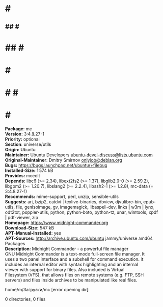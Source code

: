               
#    #  ####  
##  ## #    # 
# ## # #      
#    # #      
#    # #    # 
#    #  ####  
              
**Package:** mc  
**Version:** 3:4.8.27-1  
**Priority:** optional  
**Section:** universe/utils  
**Origin:** Ubuntu  
**Maintainer:** Ubuntu Developers <ubuntu-devel-discuss@lists.ubuntu.com>  
**Original-Maintainer:** Dmitry Smirnov <onlyjob@debian.org>  
**Bugs:** https://bugs.launchpad.net/ubuntu/+filebug  
**Installed-Size:** 1 574 kB  
**Provides:** mcedit  
**Depends:** libc6 (>= 2.34), libext2fs2 (>= 1.37), libglib2.0-0 (>= 2.59.2), libgpm2 (>= 1.20.7), libslang2 (>= 2.2.4), libssh2-1 (>= 1.2.8), mc-data (= 3:4.8.27-1)  
**Recommends:** mime-support, perl, unzip, sensible-utils  
**Suggests:** arj, bzip2, catdvi | texlive-binaries, dbview, djvulibre-bin, epub-utils, file, genisoimage, gv, imagemagick, libaspell-dev, links | w3m | lynx, odt2txt, poppler-utils, python, python-boto, python-tz, unar, wimtools, xpdf | pdf-viewer, zip  
**Homepage:** https://www.midnight-commander.org  
**Download-Size:** 547 kB  
**APT-Manual-Installed:** yes  
**APT-Sources:** http://archive.ubuntu.com/ubuntu jammy/universe amd64 Packages  
**Description:** Midnight Commander - a powerful file manager  
 GNU Midnight Commander is a text-mode full-screen file manager. It  
 uses a two panel interface and a subshell for command execution. It  
 includes an internal editor with syntax highlighting and an internal  
 viewer with support for binary files. Also included is Virtual  
 Filesystem (VFS), that allows files on remote systems (e.g. FTP, SSH  
 servers) and files inside archives to be manipulated like real files.  
  
home/m/Загрузки/mc  [error opening dir]

0 directories, 0 files
